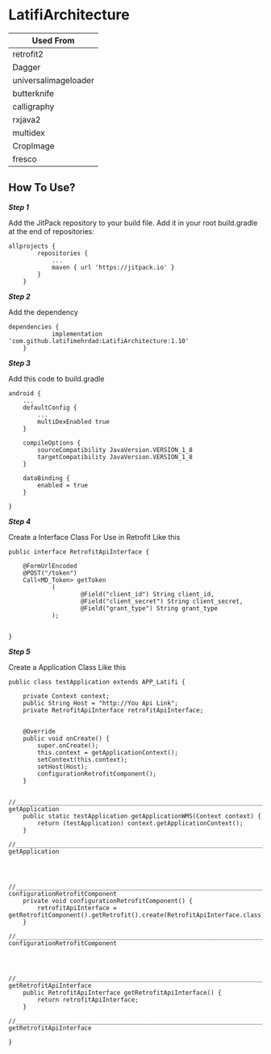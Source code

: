 # LatifiArchitecture

| Used From |
| --- |
| retrofit2 |
| Dagger |
| universalimageloader |
| butterknife |
| calligraphy |
| rxjava2 |
| multidex |
| CropImage |
| fresco |



## How To Use?

***Step 1***

Add the JitPack repository to your build file. 
Add it in your root build.gradle at the end of repositories:

```
allprojects {
		repositories {
			...
			maven { url 'https://jitpack.io' }
		}
	}
```

***Step 2***

Add the dependency

```
dependencies {
	        implementation 'com.github.latifimehrdad:LatifiArchitecture:1.10'
	}
```

***Step 3***

Add this code to build.gradle

```
android {
    ...
    defaultConfig {
        ...
        multiDexEnabled true
    }

    compileOptions {
        sourceCompatibility JavaVersion.VERSION_1_8
        targetCompatibility JavaVersion.VERSION_1_8
    }

    dataBinding {
        enabled = true
    }

}
```

***Step 4***

Create a Interface Class For Use in Retrofit Like this

```
public interface RetrofitApiInterface {

    @FormUrlEncoded
    @POST("/token")
    Call<MD_Token> getToken
            (
                    @Field("client_id") String client_id,
                    @Field("client_secret") String client_secret,
                    @Field("grant_type") String grant_type
            );
    

}

```



***Step 5***

Create a Application Class Like this

```
public class testApplication extends APP_Latifi {

    private Context context;
    public String Host = "http://You Api Link";
    private RetrofitApiInterface retrofitApiInterface;


    @Override
    public void onCreate() {
        super.onCreate();
        this.context = getApplicationContext();
        setContext(this.context);
        setHost(Host);
        configurationRetrofitComponent();
    }

    //______________________________________________________________________________________________ getApplication
    public static testApplication getApplicationWMS(Context context) {
        return (testApplication) context.getApplicationContext();
    }
    //______________________________________________________________________________________________ getApplication



    //______________________________________________________________________________________________ configurationRetrofitComponent
    private void configurationRetrofitComponent() {
        retrofitApiInterface = getRetrofitComponent().getRetrofit().create(RetrofitApiInterface.class);
    }
    //______________________________________________________________________________________________ configurationRetrofitComponent



    //______________________________________________________________________________________________ getRetrofitApiInterface
    public RetrofitApiInterface getRetrofitApiInterface() {
        return retrofitApiInterface;
    }
    //______________________________________________________________________________________________ getRetrofitApiInterface
    
}

```

